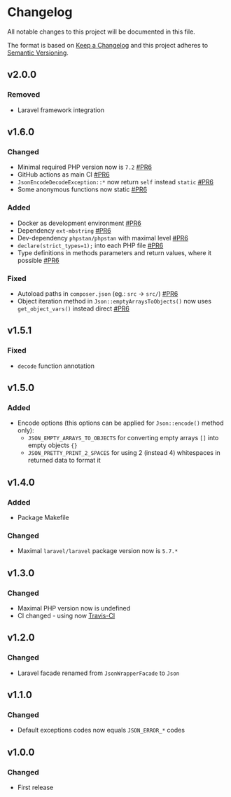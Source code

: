 # Changelog

All notable changes to this project will be documented in this file.

The format is based on [Keep a Changelog][keepachangelog] and this project adheres to [Semantic Versioning][semver].

## v2.0.0

### Removed

- Laravel framework integration

## v1.6.0

### Changed

- Minimal required PHP version now is `7.2` [#PR6]
- GitHub actions as main CI [#PR6]
- `JsonEncodeDecodeException::*` now return `self` instead `static` [#PR6]
- Some anonymous functions now static [#PR6]

### Added

- Docker as development environment [#PR6]
- Dependency `ext-mbstring` [#PR6]
- Dev-dependency `phpstan/phpstan` with maximal level [#PR6]
- `declare(strict_types=1);` into each PHP file [#PR6]
- Type definitions in methods parameters and return values, where it possible [#PR6]

### Fixed

- Autoload paths in `composer.json` (eg.: `src` &rarr; `src/`) [#PR6]
- Object iteration method in `Json::emptyArraysToObjects()` now uses `get_object_vars()` instead direct [#PR6]

[#PR6]:https://github.com/tarampampam/wrappers-php/pull/6

## v1.5.1

### Fixed

- `decode` function annotation

## v1.5.0

### Added

- Encode options (this options can be applied for `Json::encode()` method only):
  - `JSON_EMPTY_ARRAYS_TO_OBJECTS` for converting empty arrays `[]` into empty objects `{}`
  - `JSON_PRETTY_PRINT_2_SPACES` for using 2 (instead 4) whitespaces in returned data to format it

## v1.4.0

### Added

- Package Makefile

### Changed

- Maximal `laravel/laravel` package version now is `5.7.*`

## v1.3.0

### Changed

- Maximal PHP version now is undefined
- CI changed - using now [Travis-CI][travis]

[travis]:https://travis-ci.org/

## v1.2.0

### Changed

- Laravel facade renamed from `JsonWrapperFacade` to `Json`

## v1.1.0

### Changed

- Default exceptions codes now equals `JSON_ERROR_*` codes

## v1.0.0

### Changed

- First release

[keepachangelog]:https://keepachangelog.com/en/1.0.0/
[semver]:https://semver.org/spec/v2.0.0.html
